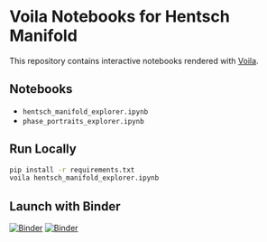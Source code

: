 # Voila Notebooks for Hentsch Manifold

This repository contains interactive notebooks rendered with [Voila](https://github.com/voila-dashboards/voila).

## Notebooks

- `hentsch_manifold_explorer.ipynb`
- `phase_portraits_explorer.ipynb`

## Run Locally

```bash
pip install -r requirements.txt
voila hentsch_manifold_explorer.ipynb
```

## Launch with Binder

[![Binder](https://mybinder.org/badge_logo.svg)](https://mybinder.org/v2/gh/phentsch/pre-metric/tree/main/hentsch_manifold_explorer.ipynb)
[![Binder](https://mybinder.org/badge_logo.svg)](https://mybinder.org/v2/gh/phentsch/pre-metric/tree/main/phase_portraits_explorer.ipynb)
